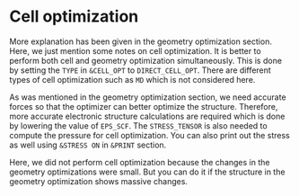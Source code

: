 # Cell optimization

More explanation has been given in the geometry optimization section. Here, we just mention some notes on cell optimization. It is better to perform both cell and geometry 
optimization simultaneously. This is done by setting the `TYPE` in `&CELL_OPT` to `DIRECT_CELL_OPT`. There are different types of cell optimization such as `MD` which is not considered here. 

As was mentioned in the geometry optimization section, we need accurate forces
so that the optimizer can better optimize the structure. Therefore, more accurate electronic structure calculations are required which is done by lowering the value of `EPS_SCF`. The `STRESS_TENSOR` is also needed to compute the pressure for cell optimization. You can also print out the stress as well
using `&STRESS ON` in `&PRINT` section.

Here, we did not perform cell optimization because the changes in the geometry optimizations were small. But you can do it if the structure in the geometry optimization
shows massive changes.
